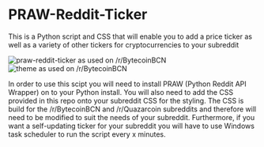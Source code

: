 PRAW-Reddit-Ticker
==================

This is a Python script and CSS that will enable you to add a price ticker as well as a variety of other tickers for cryptocurrencies to your subreddit

![praw-reddit-ticker as used on /r/BytecoinBCN](http://i.imgur.com/pgAD591.png?1)
![theme as used on /r/BytecoinBCN](http://i.imgur.com/fLQfjxm.png?1)

In order to use this scipt you will need to install PRAW (Python Reddit API Wrapper) on to your Python install. You will also need to add the CSS provided in this repo onto your subreddit CSS for the styling. The CSS is build for the /r/BytecoinBCN and /r/Quazarcoin subreddits and therefore will need to be modified to suit the needs of your subreddit. Furthermore, if you want a self-updating ticker for your subreddit you will have to use Windows task scheduler to run the script every x minutes.
